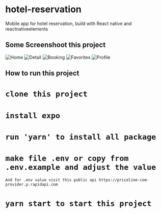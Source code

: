 # hotel-reservation
Mobile app for hotel reservation, build with React native and reactnativeelements

## Some Screenshoot this project

![Home](https://drive.google.com/uc?export=view&id=1mcDlx_V0QZQEa88j4DMJyBFidKZIy5nR?width=250)
![Detail](https://drive.google.com/uc?export=view&id=1mYCXNCgd0gbHaJwZpIV08peZVXPftNu1?width=250)
![Booking](https://drive.google.com/uc?export=view&id=1mWbW6_SHxCkCuzsRnA0tCCRzqn8DhhYv?width=250)
![Favorites](https://drive.google.com/uc?export=view&id=1mXdNhUeNPHuXe1UrfP-40AzImsxnYsDs?width=250)
![Profile](https://drive.google.com/uc?export=view&id=1mMNHd41K6na352CW65Ihn5lrEqE8nX1m?width=250)


## How to run this project

# `clone this project`

# `install expo`

# `run 'yarn' to install all package`

# `make file .env or copy from .env.example and adjust the value`
  `And for .env value visit this public api https://priceline-com-provider.p.rapidapi.com`

# `yarn start to start this project`
